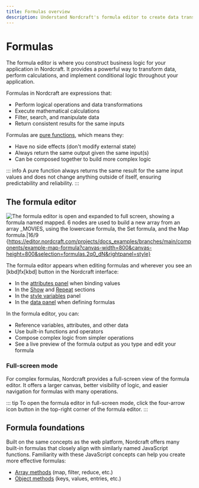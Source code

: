 ```yaml
---
title: Formulas overview
description: Understand Nordcraft's formula editor to create data transformations, calculations, and conditional logic with pure functions and composable operations.
---
```


# Formulas

The formula editor is where you construct business logic for your application in Nordcraft. It provides a powerful way to transform data, perform calculations, and implement conditional logic throughout your application.

Formulas in Nordcraft are expressions that:

- Perform logical operations and data transformations
- Execute mathematical calculations
- Filter, search, and manipulate data
- Return consistent results for the same inputs

Formulas are [pure functions](https://www.geeksforgeeks.org/pure-functions-in-javascript), which means they:

- Have no side effects (don't modify external state)
- Always return the same output given the same input(s)
- Can be composed together to build more complex logic

::: info
A pure function always returns the same result for the same input values and does not change anything outside of itself, ensuring predictability and reliability.
:::

## The formula editor

![The formula editor is open and expanded to full screen, showing a formula named mapped. 6 nodes are used to build a new array from an array _MOVIES, using the lowercase formula, the Set formula, and the Map formula.|16/9](the-formula-editor.webp 'Formula editor'){https://editor.nordcraft.com/projects/docs_examples/branches/main/components/example-map-formula?canvas-width=800&canvas-height=800&selection=formulas.2q0_dN&rightpanel=style}

The formula editor appears when editing formulas and wherever you see an [kbd]fx[kbd] button in the Nordcraft interface:

- In the [attributes panel](/the-editor/element-panel#attributes-tab) when binding values
- In the [Show](/formulas/show-hide-formula) and [Repeat](/formulas/repeat-formula) sections
- In the [style variables](/styling/conditional-styles#style-variables) panel
- In the [data panel](/the-editor/data-panel) when defining formulas

In the formula editor, you can:

- Reference variables, attributes, and other data
- Use built-in functions and operators
- Compose complex logic from simpler operations
- See a live preview of the formula output as you type and edit your formula

### Full-screen mode

For complex formulas, Nordcraft provides a full-screen view of the formula editor. It offers a larger canvas, better visibility of logic, and easier navigation for formulas with many operations.

::: tip
To open the formula editor in full-screen mode, click the four-arrow icon button in the top-right corner of the formula editor.
:::

## Formula foundations

Built on the same concepts as the web platform, Nordcraft offers many built-in formulas that closely align with similarly named JavaScript functions. Familiarity with these JavaScript concepts can help you create more effective formulas:

- [Array methods](https://developer.mozilla.org/en-US/docs/Web/JavaScript/Reference/Global_Objects/Array#array_methods_and_empty_slots) (map, filter, reduce, etc.)
- [Object methods](https://developer.mozilla.org/en-US/docs/Web/JavaScript/Reference/Global_Objects/Object) (keys, values, entries, etc.)
